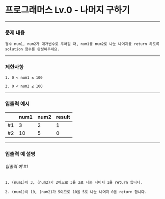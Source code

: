 # 프로그래머스 Lv.0 -  나머지 구하기

--------------------

### 문제 내용

    정수 num1, num2가 매개변수로 주어질 때, num1를 num2로 나눈 나머지를 return 하도록 solution 함수를 완성해주세요.
*****
### 제한사항

    1. 0 < num1 ≤ 100

    2. 0 < num2 ≤ 100

*****
### 입출력 예시

|    | num1 | num2 | result  |
|----|------|------|---------|
| #1 | 3    | 2    | 1       |
| #2 | 10   | 5    | 0       |

*****

### 입출력 예 설명
###### 입출력 예 #1
    1. (num1)이 3, (num2)가 2이므로 3을 2로 나눈 나머지 1을 return 합니다.

    2. (num1)이 10, (num2)가 5이므로 10을 5로 나눈 나머지 0을 return 합니다.